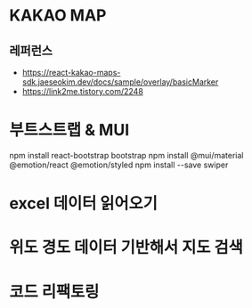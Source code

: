 # KAKAO MAP

## 레퍼런스
- https://react-kakao-maps-sdk.jaeseokim.dev/docs/sample/overlay/basicMarker
- https://link2me.tistory.com/2248


# 부트스트랩 & MUI 
npm install react-bootstrap bootstrap
npm install @mui/material @emotion/react @emotion/styled
npm install --save swiper


# excel 데이터 읽어오기
# 위도 경도 데이터 기반해서 지도 검색
# 코드 리팩토링

